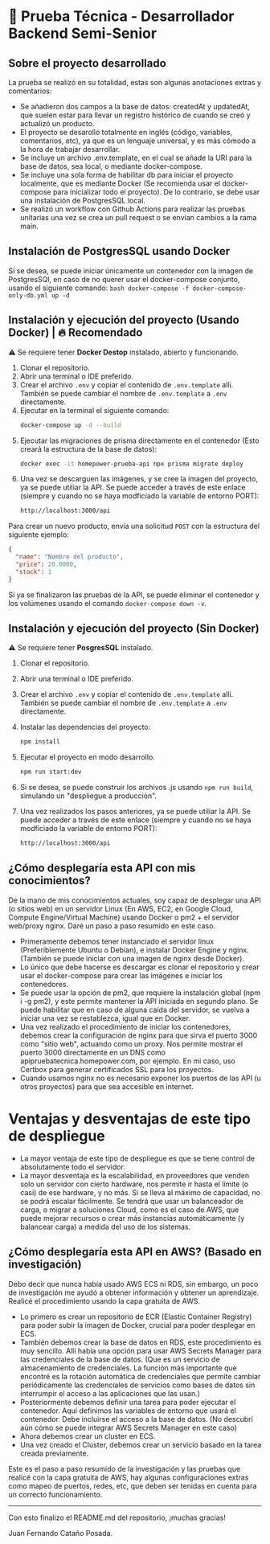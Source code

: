# 📝 Prueba Técnica - Desarrollador Backend Semi-Senior


## Sobre el proyecto desarrollado

La prueba se realizó en su totalidad, estas son algunas anotaciones extras y comentarios:
- Se añadieron dos campos a la base de datos: createdAt y updatedAt, que suelen estar para llevar un registro histórico de cuando se creó y actualizó un producto.
- El proyecto se desarolló totalmente en inglés (código, variables, comentarios, etc), ya que es un lenguaje universal, y es más cómodo a la hora de trabajar desarrollar.
- Se incluye un archivo .env.template, en el cual se añade la URI para la base de datos, sea local, o mediante docker-compose.
- Se incluye una sola forma de habilitar db para iniciar el proyecto localmente, que es mediante Docker (Se recomienda usar el docker-compose para inicializar todo el proyecto). De lo contrario, se debe usar una instalación de PostgresSQL local.
- Se realizó un workflow con Github Actions para realizar las pruebas unitarias una vez se crea un pull request o se envían cambios a la rama main.

## Instalación de PostgresSQL usando Docker

Si se desea, se puede iniciar únicamente un contenedor con la imagen de PostgresSQl, en caso de no querer usar el docker-compose conjunto, usando el siguiente comando:
    ```bash
    docker-compose -f docker-compose-only-db.yml up -d
    ```

## Instalación y ejecución del proyecto (Usando Docker) | 🔥 Recomendado

⚠️ Se requiere tener **Docker Destop** instalado, abierto y funcionando.

1. Clonar el repositorio.
2. Abrir una terminal o IDE preferido.
4. Crear el archivo ``.env`` y copiar el contenido de ``.env.template`` allí. También se puede cambiar el nombre de ``.env.template`` a ``.env`` directamente.
3. Ejecutar en la terminal el siguiente comando:
    ```bash
    docker-compose up -d --build
    ```
4. Ejecutar las migraciones de prisma directamente en el contenedor (Esto creará la estructura de la base de datos):
    ```bash
    docker exec -it homepower-prueba-api npx prisma migrate deploy
    ```
5. Una vez se descarguen las imágenes, y se cree la imagen del proyecto, ya se puede utiliar la API. Se puede acceder a través de este enlace (siempre y cuando no se haya modficiado la variable de entorno PORT):
    ```bash
    http://localhost:3000/api
    ```

Para crear un nuevo producto, envía una solicitud `POST` con la estructura del siguiente ejemplo:

```json
{
  "name": "Nombre del producto",
  "price": 20.0000,
  "stock": 1
}
```

Si ya se finalizaron las pruebas de la API, se puede eliminar el contenedor y los volúmenes usando el comando ``docker-compose down -v``.


## Instalación y ejecución del proyecto (Sin Docker)

⚠️ Se requiere tener **PosgresSQL** instalado.

1. Clonar el repositorio.
2. Abrir una terminal o IDE preferido.
3. Crear el archivo ``.env`` y copiar el contenido de ``.env.template`` allí. También se puede cambiar el nombre de ``.env.template`` a ``.env`` directamente.
4. Instalar las dependencias del proyecto:
    ```bash
    npm install
    ```

5. Ejecutar el proyecto en modo desarrollo.
    ```bash
    npm run start:dev
    ```
6. Si se desea, se puede construir los archivos .js usando ``npm run build``, simulando un "despliegue a producción".

7. Una vez realizados los pasos anteriores, ya se puede utiliar la API. Se puede acceder a través de este enlace (siempre y cuando no se haya modficiado la variable de entorno PORT):
    ```bash
    http://localhost:3000/api
    ```

## ¿Cómo desplegaría esta API con mis conocimientos?

De la mano de mis conocimientos actuales, soy capaz de desplegar una API (o sitios web) en un servidor Linux (En AWS, EC2, en Google Cloud, Compute Engine/Virtual Machine) usando Docker o pm2 + el servidor web/proxy nginx. Daré un paso a paso resumido en este caso.

- Primeramente debemos tener instanciado el servidor linux (Preferiblemente Ubuntu o Debian), e instalar Docker Engine y nginx. (También se puede iniciar con una imagen de nginx desde Docker).
- Lo único que debe hacerse es descargar es clonar el repositorio y crear usar el docker-compose para crear las imágenes e iniciar los contenedores.
- Se puede usar la opción de pm2, que requiere la instalación global (npm i -g pm2), y este permite mantener la API iniciada en segundo plano. Se puede habilitar que en caso de alguna caída del servidor, se vuelva a iniciar una vez se restablezca, igual que en Docker.
- Una vez realizado el procedimiento de iniciar los contenedores, debemos crear la configuración de nginx para que sirva el puerto 3000 como "sitio web", actuando como un proxy. Nos permite mostrar el puerto 3000 directamente en un DNS como apipruebatecnica.homepower.com, por ejemplo. En mi caso, uso Certbox para generar certificados SSL para los proyectos.
- Cuando usamos nginx no es necesario exponer los puertos de las API (u otros proyectos) para que sea accesible en internet.

# Ventajas y desventajas de este tipo de despliegue
- La mayor ventaja de este tipo de despliegue es que se tiene control de absolutamente todo el servidor.
- La mayor desventaja es la escalabilidad, en proveedores que venden solo un servidor con cierto hardware, nos permite ir hasta el límite (o casi) de ese hardware, y no más. Si se lleva al máximo de capacidad, no se podrá escalar fácilmente. Se tendrá que usar un balanceador de carga, o migrar a soluciones Cloud, como es el caso de AWS, que puede mejorar recursos o crear más instancias automáticamente (y balancear carga) a medida del uso de los sistemas.

## ¿Cómo desplegaría esta API en AWS? (Basado en investigación)

Debo decir que nunca había usado AWS ECS ni RDS, sin embargo, un poco de investigación me ayudó a obtener información y obtener un aprendizaje. Realicé el procedimiento usando la capa gratuita de AWS.

- Lo primero es crear un repositorio de ECR (Elastic Container Registry) para poder subir la imagen de Docker, crucial para poder desplegar en ECS.
- También debemos crear la base de datos en RDS, este procedimiento es muy sencillo. Allí había una opción para usar AWS Secrets Manager para las credenciales de la base de datos. (Que es un servicio de almacenamiento de credenciales. La función más importante que encontré es la rotación automática de credenciales que permite cambiar periódicamente las credenciales de servicios como bases de datos sin interrumpir el acceso a las aplicaciones que las usan.)
- Posteriormente debemos definir una tarea para poder ejecutar el contenedor. Aquí definimos las variables de entorno que usará el contenedor. Debe incluirse el acceso a la base de datos. (No descubrí aún cómo se puede integrar AWS Secrets Manager en este caso)
- Ahora debemos crear un cluster en ECS.
- Una vez creado el Cluster, debemos crear un servicio basado en la tarea creada previamente. 

Este es el paso a paso resumido de la investigación y las pruebas que realicé con la capa gratuita de AWS, hay algunas configuraciones extras como mapeo de puertos, redes, etc, que deben ser tenidas en cuenta para un correcto funcionamiento.


---

Con esto finalizo el README.md del repositorio, ¡muchas gracias!

Juan Fernando Cataño Posada.